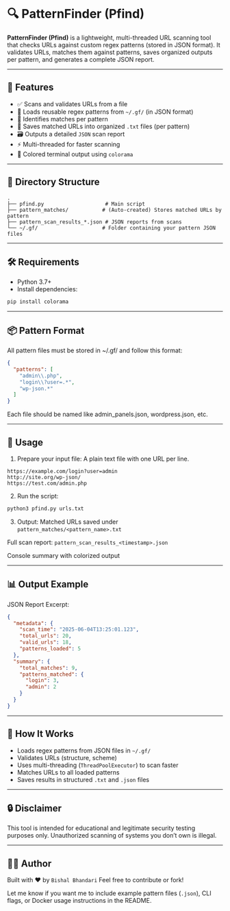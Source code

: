 # 🔍 PatternFinder (Pfind)

**PatternFinder (Pfind)** is a lightweight, multi-threaded URL scanning tool that checks URLs against custom regex patterns (stored in JSON format). It validates URLs, matches them against patterns, saves organized outputs per pattern, and generates a complete JSON report.

---

## 🚀 Features

- ✅ Scans and validates URLs from a file
- 📂 Loads reusable regex patterns from `~/.gf/` (in JSON format)
- 🔎 Identifies matches per pattern
- 🧠 Saves matched URLs into organized `.txt` files (per pattern)
- 🗃️ Outputs a detailed `JSON` scan report
- ⚡ Multi-threaded for faster scanning
- 🎨 Colored terminal output using `colorama`

---

## 📁 Directory Structure

```text
.
├── pfind.py                    # Main script
├── pattern_matches/           # (Auto-created) Stores matched URLs by pattern
├── pattern_scan_results_*.json # JSON reports from scans
└── ~/.gf/                     # Folder containing your pattern JSON files
```

---

## 🛠️ Requirements

- Python 3.7+
- Install dependencies:
```bash
pip install colorama
```

---

## 📦 Pattern Format
All pattern files must be stored in ~/.gf/ and follow this format:

```json
{
  "patterns": [
    "admin\\.php",
    "login\\?user=.*",
    "wp-json.*"
  ]
}
```
Each file should be named like admin_panels.json, wordpress.json, etc.

---

## 📑 Usage
1. Prepare your input file:
A plain text file with one URL per line.

```text
https://example.com/login?user=admin
http://site.org/wp-json/
https://test.com/admin.php
```
2. Run the script:
```bash
python3 pfind.py urls.txt
```
3. Output:
Matched URLs saved under `pattern_matches/<pattern_name>.txt`

Full scan report: `pattern_scan_results_<timestamp>.json`

Console summary with colorized output

---

## 📊 Output Example
JSON Report Excerpt:

```json
{
  "metadata": {
    "scan_time": "2025-06-04T13:25:01.123",
    "total_urls": 20,
    "valid_urls": 18,
    "patterns_loaded": 5
  },
  "summary": {
    "total_matches": 9,
    "patterns_matched": {
      "login": 3,
      "admin": 2
    }
  }
}
```
---

## 🧠 How It Works
 - Loads regex patterns from JSON files in `~/.gf/`
 - Validates URLs (structure, scheme)
 - Uses multi-threading (`ThreadPoolExecutor`) to scan faster
 - Matches URLs to all loaded patterns
 - Saves results in structured `.txt` and `.json` files

---

## 🔒 Disclaimer
This tool is intended for educational and legitimate security testing purposes only. Unauthorized scanning of systems you don’t own is illegal.

---

## 🧑‍💻 Author
Built with ❤️ by `Bishal Bhandari`
Feel free to contribute or fork!

Let me know if you want me to include example pattern files (`.json`), CLI flags, or Docker usage instructions in the README.
